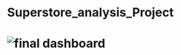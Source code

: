 # Superstore_analysis_Project
# ![final dashboard](https://github.com/Gkvora/Superstore_analysis_Project/assets/117502951/004657fc-2cef-4bcd-875b-d137aa6315a7)
